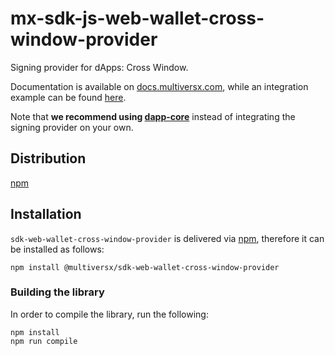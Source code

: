 # mx-sdk-js-web-wallet-cross-window-provider

Signing provider for dApps: Cross Window. 

Documentation is available on [docs.multiversx.com](https://docs.multiversx.com/sdk-and-tools/erdjs/erdjs-signing-providers/), while an integration example can be found [here](https://github.com/multiversx/mx-sdk-js-examples/tree/main/signing-providers).

Note that **we recommend using [dapp-core](https://github.com/multiversx/mx-sdk-dapp)** instead of integrating the signing provider on your own.

## Distribution

[npm](https://www.npmjs.com/package/@multiversx/sdk-web-wallet-cross-window-provider)

## Installation

`sdk-web-wallet-cross-window-provider` is delivered via [npm](https://www.npmjs.com/package/@multiversx/sdk-web-wallet-cross-window-provider), therefore it can be installed as follows:

```
npm install @multiversx/sdk-web-wallet-cross-window-provider
```

### Building the library

In order to compile the library, run the following:

```
npm install
npm run compile
```
